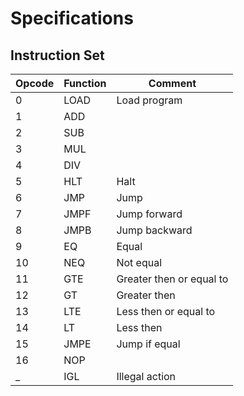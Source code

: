 # Specifications

## Instruction Set 

| Opcode | Function | Comment |
| --- | --- | --- |
| 0 | LOAD | Load program |
| 1 | ADD |
| 2 | SUB |
| 3 | MUL |
| 4 | DIV |
| 5 | HLT | Halt |
| 6 | JMP | Jump |
| 7 | JMPF | Jump forward |
| 8 | JMPB | Jump backward |
| 9 | EQ | Equal |
| 10 | NEQ | Not equal |
| 11 | GTE | Greater then or equal to |
| 12 | GT | Greater then |
| 13 | LTE | Less then or equal to |
| 14 | LT | Less then |
| 15 | JMPE | Jump if equal |
| 16 | NOP |
| _ | IGL | Illegal action |